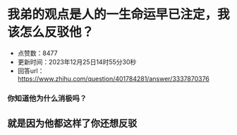 # 我弟的观点是人的一生命运早已注定，我该怎么反驳他？
- 点赞数：8477
- 更新时间：2023年12月25日14时55分30秒
- 回答url：https://www.zhihu.com/question/401784281/answer/3337870376
<body>
 <h3>你知道他为什么消极吗？</h3>
 <h2>就是因为他都这样了你还想反驳</h2>
</body>